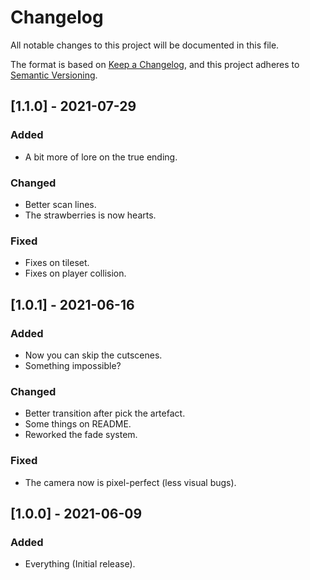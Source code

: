 # Changelog
All notable changes to this project will be documented in this file.

The format is based on [Keep a Changelog](https://keepachangelog.com/en/1.0.0/),
and this project adheres to [Semantic Versioning](https://semver.org/spec/v2.0.0.html).

## [1.1.0] - 2021-07-29
### Added
- A bit more of lore on the true ending.
### Changed
- Better scan lines.
- The strawberries is now hearts.
### Fixed
- Fixes on tileset.
- Fixes on player collision.

## [1.0.1] - 2021-06-16
### Added
- Now you can skip the cutscenes.
- Something impossible?
### Changed
- Better transition after pick the artefact.
- Some things on README.
- Reworked the fade system.
### Fixed
- The camera now is pixel-perfect (less visual bugs).

## [1.0.0] - 2021-06-09
### Added
- Everything (Initial release).